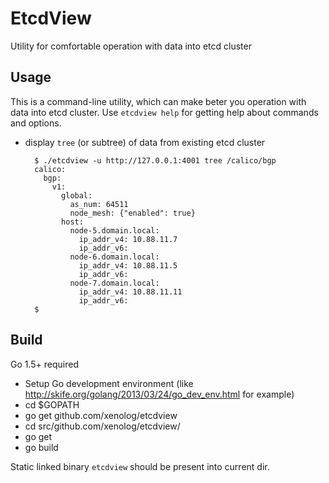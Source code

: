 # EtcdView
Utility for comfortable operation with data into etcd cluster

## Usage
This is a command-line utility, which can make beter you operation with data into etcd cluster. Use `etcdview help` for getting help about commands and options.

* display `tree` (or subtree) of data from existing etcd cluster

        $ ./etcdview -u http://127.0.0.1:4001 tree /calico/bgp
        calico:
          bgp:
            v1:
              global:
                as_num: 64511
                node_mesh: {"enabled": true}
              host:
                node-5.domain.local:
                  ip_addr_v4: 10.88.11.7
                  ip_addr_v6:
                node-6.domain.local:
                  ip_addr_v4: 10.88.11.5
                  ip_addr_v6:
                node-7.domain.local:
                  ip_addr_v4: 10.88.11.11
                  ip_addr_v6:
        $
     
## Build
Go 1.5+ required

* Setup Go development environment (like http://skife.org/golang/2013/03/24/go_dev_env.html for example)
* cd $GOPATH
* go get github.com/xenolog/etcdview
* cd src/github.com/xenolog/etcdview/
* go get
* go build

Static linked binary `etcdview` should be present into current dir.
